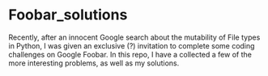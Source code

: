 # Foobar_solutions

Recently, after an innocent Google search about the mutability of File types
in Python, I was given an exclusive (?) invitation to complete some coding
challenges on Google Foobar.  In this repo, I have a collected a few of the
more interesting problems, as well as my solutions. 


